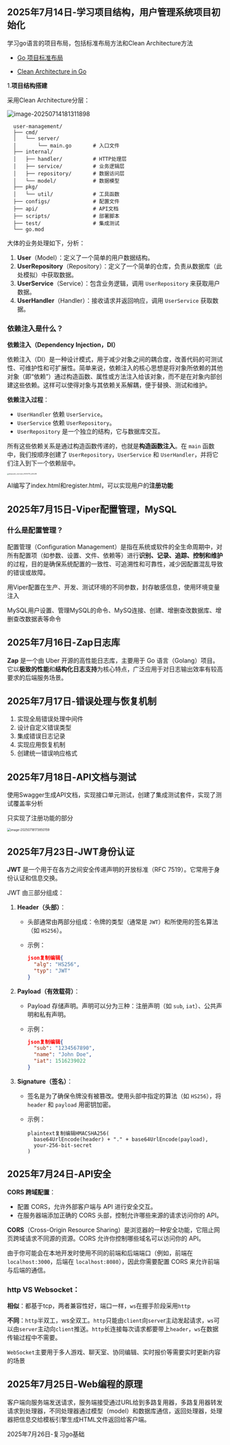 ## 2025年7月14日-学习项目结构，用户管理系统项目初始化

学习go语言的项目布局，包括标准布局方法和Clean Architecture方法

- [Go 项目标准布局](https://github.com/golang-standards/project-layout)

- [Clean Architecture in Go](https://manuel.kiessling.net/2012/09/28/applying-the-clean-architecture-to-go-applications/)

1.**项目结构搭建**

采用Clean Architecture分层：

![image-20250714181311898](https://my-typora329.oss-cn-beijing.aliyuncs.com/image-20250714181311898.png)

```
  user-management/
  ├── cmd/
  │   └── server/
  │       └── main.go       # 入口文件
  ├── internal/
  │   ├── handler/          # HTTP处理层
  │   ├── service/          # 业务逻辑层
  │   ├── repository/       # 数据访问层
  │   └── model/            # 数据模型
  ├── pkg/
  │   └── util/             # 工具函数
  ├── configs/              # 配置文件
  ├── api/                  # API文档
  ├── scripts/              # 部署脚本
  ├── test/                 # 集成测试
  └── go.mod
```

大体的业务处理如下，分析：

1. **User**（Model）：定义了一个简单的用户数据结构。
2. **UserRepository**（Repository）：定义了一个简单的仓库，负责从数据库（此处模拟）中获取数据。
3. **UserService**（Service）：包含业务逻辑，调用 `UserRepository` 来获取用户数据。
4. **UserHandler**（Handler）：接收请求并返回响应，调用 `UserService` 获取数据。

### 依赖注入是什么？

**依赖注入（Dependency Injection，DI）**

依赖注入（DI）是一种设计模式，用于减少对象之间的耦合度，改善代码的可测试性、可维护性和可扩展性。简单来说，依赖注入的核心思想是将对象所依赖的其他对象（即“依赖”）通过构造函数、属性或方法注入给该对象，而不是在对象内部创建这些依赖。这样可以使得对象与其依赖关系解耦，便于替换、测试和维护。

**依赖注入过程**：

- `UserHandler` 依赖 `UserService`。
- `UserService` 依赖 `UserRepository`。
- `UserRepository` 是一个独立的结构，它与数据库交互。

所有这些依赖关系是通过构造函数传递的，也就是**构造函数注入**。在 `main` 函数中，我们按顺序创建了 `UserRepository`，`UserService` 和 `UserHandler`，并将它们注入到下一个依赖层中。

<img src="https://my-typora329.oss-cn-beijing.aliyuncs.com/deepseek_mermaid_20250714_d44c96.png" alt="deepseek_mermaid_20250714_d44c96" style="zoom: 25%;" />

AI编写了index.html和register.html，可以实现用户的**注册功能**



## 2025年7月15日-Viper配置管理，MySQL

### 什么是配置管理？

配置管理（Configuration Management）是指在系统或软件的全生命周期中，对所有配置项（如参数、设置、文件、依赖等）进行**识别、记录、追踪、控制和维护**的过程，目的是确保系统配置的一致性、可追溯性和可靠性，减少因配置混乱导致的错误或故障。

用Viper配置在生产、开发、测试环境的不同参数，封存敏感信息，使用环境变量注入

MySQL用户设置、管理MySQL的命令、MySQ连接、创建、增删查改数据库、增删查改数据表等命令



## 2025年7月16日-Zap日志库

**Zap** 是一个由 Uber 开源的高性能日志库，主要用于 Go 语言（Golang）项目。它以**极致的性能**和**结构化日志支持**为核心特点，广泛应用于对日志输出效率有较高要求的后端服务场景。



## 2025年7月17日-错误处理与恢复机制

1. 实现全局错误处理中间件
2. 设计自定义错误类型
3. 集成错误日志记录
4. 实现应用恢复机制
5. 创建统一错误响应格式



## 2025年7月18日-API文档与测试

使用Swagger生成API文档，实现接口单元测试，创建了集成测试套件，实现了测试覆盖率分析

只实现了注册功能的部分

<img src="https://my-typora329.oss-cn-beijing.aliyuncs.com/image-20250718173850159.png" alt="image-20250718173850159" style="zoom:50%;" />



## 2025年7月23日-JWT身份认证

**JWT** 是一个用于在各方之间安全传递声明的开放标准（RFC 7519）。它常用于身份认证和信息交换。

JWT 由三部分组成：

1. **Header（头部）**：

   - 头部通常由两部分组成：令牌的类型（通常是 `JWT`）和所使用的签名算法（如 `HS256`）。

   - 示例：

     ```json
     json复制编辑{
       "alg": "HS256",
       "typ": "JWT"
     }
     ```

2. **Payload（有效载荷）**：

   - Payload 存储声明。声明可以分为三种：注册声明（如 `sub`, `iat`）、公共声明和私有声明。

   - 示例：

     ```json
     json复制编辑{
       "sub": "1234567890",
       "name": "John Doe",
       "iat": 1516239022
     }
     ```

3. **Signature（签名）**：

   - 签名是为了确保令牌没有被篡改。使用头部中指定的算法（如 `HS256`），将 `header` 和 `payload` 用密钥加密。

   - 示例：

     ```plaintext
     plaintext复制编辑HMACSHA256(
       base64UrlEncode(header) + "." + base64UrlEncode(payload),
       your-256-bit-secret
     )
     ```

     

## 2025年7月24日-API安全

**CORS 跨域配置**：

- 配置 CORS，允许外部客户端与 API 进行安全交互。
- 在服务器端添加正确的 CORS 头部，控制允许哪些来源的请求访问你的 API。

**CORS**（Cross-Origin Resource Sharing）是浏览器的一种安全功能，它阻止网页跨域请求不同源的资源。CORS 允许你控制哪些域名可以访问你的 API。

由于你可能会在本地开发时使用不同的前端和后端端口（例如，前端在 `localhost:3000`，后端在 `localhost:8080`），因此你需要配置 CORS 来允许前端与后端的通信。

### http VS Websocket：

**相似**：都基于tcp，两者兼容性好，端口一样，`ws`在握手阶段采用`http`

**不同**：`http`半双工，ws全双工。`http`只能由`client`向`serve`r主动发起请求，`ws`可以由`server`主动向`client`推送。`http`长连接每次请求都要带上`header`，`ws`在数据传输过程中不需要。

`WebSocket`主要用于多人游戏、聊天室、协同编辑、实时报价等需要实时更新内容的场景



## 2025年7月25日-Web编程的原理

客户端向服务端发送请求，服务端接受通过URL给到多路复用器，多路复用器转发请求到处理器，不同处理器通过模型（model）和数据库通信，返回处理器，处理器把信息交给模板引擎生成HTML文件返回给客户端。



2025年7月26日-复习go基础
